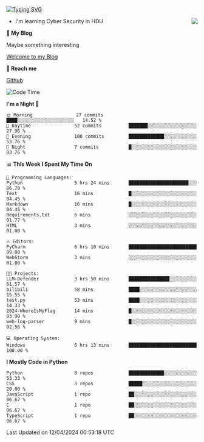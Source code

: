 [![Typing SVG](https://readme-typing-svg.herokuapp.com?font=Fira+Code&pause=1000&random=false&width=450&height=60&lines=Hello+%F0%9F%91%8B%F0%9F%8F%BB;I'm+JBNRZ)](https://git.io/typing-svg)

<a href="#">
  <img align="right" src="https://github-readme-stats.vercel.app/api?username=JBNRZ&show_icons=true&bg_color=15,f2f7fd,E0EAFC" />
</a>

- I'm learning Cyber Security in HDU

 **🌱 My Blog**

Maybe something interesting

[Welcome to my Blog](https://jbnrz.com.cn/)

 **💬 Reach me** 

[Github](https://github.com/JBNRZ)


<!--START_SECTION:waka-->
![Code Time](http://img.shields.io/badge/Code%20Time-422%20hrs%202%20mins-blue)

**I'm a Night 🦉** 

```text
🌞 Morning                27 commits          ████░░░░░░░░░░░░░░░░░░░░░   14.52 % 
🌆 Daytime                52 commits          ███████░░░░░░░░░░░░░░░░░░   27.96 % 
🌃 Evening                100 commits         █████████████░░░░░░░░░░░░   53.76 % 
🌙 Night                  7 commits           █░░░░░░░░░░░░░░░░░░░░░░░░   03.76 % 
```


📊 **This Week I Spent My Time On** 

```text
💬 Programming Languages: 
Python                   5 hrs 24 mins       ██████████████████████░░░   86.70 % 
Text                     16 mins             █░░░░░░░░░░░░░░░░░░░░░░░░   04.45 % 
Markdown                 16 mins             █░░░░░░░░░░░░░░░░░░░░░░░░   04.45 % 
Requirements.txt         6 mins              ░░░░░░░░░░░░░░░░░░░░░░░░░   01.77 % 
HTML                     3 mins              ░░░░░░░░░░░░░░░░░░░░░░░░░   01.00 % 

🔥 Editors: 
PyCharm                  6 hrs 10 mins       █████████████████████████   99.00 % 
WebStorm                 3 mins              ░░░░░░░░░░░░░░░░░░░░░░░░░   01.00 % 

🐱‍💻 Projects: 
LLM-Defender             3 hrs 50 mins       ███████████████░░░░░░░░░░   61.57 % 
bilibili                 58 mins             ████░░░░░░░░░░░░░░░░░░░░░   15.55 % 
test.py                  53 mins             ████░░░░░░░░░░░░░░░░░░░░░   14.33 % 
2024-WhereIsMyFlag       14 mins             █░░░░░░░░░░░░░░░░░░░░░░░░   03.90 % 
web-log-parser           9 mins              █░░░░░░░░░░░░░░░░░░░░░░░░   02.56 % 

💻 Operating System: 
Windows                  6 hrs 13 mins       █████████████████████████   100.00 % 
```

**I Mostly Code in Python** 

```text
Python                   8 repos             █████████████░░░░░░░░░░░░   53.33 % 
CSS                      3 repos             █████░░░░░░░░░░░░░░░░░░░░   20.00 % 
JavaScript               1 repo              ██░░░░░░░░░░░░░░░░░░░░░░░   06.67 % 
C                        1 repo              ██░░░░░░░░░░░░░░░░░░░░░░░   06.67 % 
TypeScript               1 repo              ██░░░░░░░░░░░░░░░░░░░░░░░   06.67 % 
```




 Last Updated on 12/04/2024 00:53:18 UTC
<!--END_SECTION:waka-->
